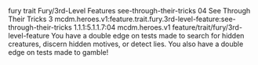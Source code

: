 <ability>
  <metadata>
    <class>fury</class>
    <feature_type>trait</feature_type>
    <file_dpath>Fury/3rd-Level Features</file_dpath>
    <item_id>see-through-their-tricks</item_id>
    <item_index>04</item_index>
    <item_name>See Through Their Tricks</item_name>
    <level>3</level>
    <scc>mcdm.heroes.v1:feature.trait.fury.3rd-level-feature:see-through-their-tricks</scc>
    <scdc>1.1.1:5.1.1.7:04</scdc>
    <source>mcdm.heroes.v1</source>
    <type>feature/trait/fury/3rd-level-feature</type>
  </metadata>
  <effects>
    <effect type="mundane">You have a double edge on tests made to search for hidden creatures, discern hidden motives, or detect lies. You also have a double edge on tests made to gamble!</effect>
  </effects>
</ability>

